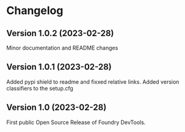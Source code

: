 # Changelog

## Version 1.0.2 (2023-02-28)
Minor documentation and README changes

## Version 1.0.1 (2023-02-28)
Added pypi shield to readme and fixxed relative links.
Added version classifiers to the setup.cfg

## Version 1.0 (2023-02-28)
First public Open Source Release of Foundry DevTools.
